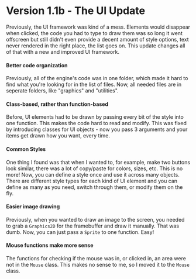 # Version 1.1b - The UI Update

Previously, the UI framework was kind of a mess. Elements would disappear when clicked, the code you had to type to draw them was so long it went offscreen but still didn't even provide a decent amount of style options, text never rendered in the right place, the list goes on. This update changes all of that with a new and improved UI framework.

#### Better code organization

Previously, all of the engine's code was in one folder, which made it hard to find what you're looking for in the list of files. Now, all needed files are in seperate folders, like "graphics" and "utilities".

#### Class-based, rather than function-based

Before, UI elements had to be drawn by passing every bit of the style into one function. This makes the code hard to read and modify. This was fixed by introducing classes for UI objects - now you pass 3 arguments and your items get drawn how you want, every time.

#### Common Styles

One thing I found was that when I wanted to, for example, make two buttons look similar, there was a lot of copy/paste for colors, sizes, etc. This is no more! Now, you can define a style once and use it across many objects. There are different style types for each kind of UI element and you can define as many as you need, switch through them, or modify them on the fly.

#### Easier image drawing

Previously, when you wanted to draw an image to the screen, you needed to grab a `Graphics2D` for the framebuffer and draw it manually. That was dumb. Now, you can just pass a `Sprite` to one function. Easy!

#### Mouse functions make more sense

The functions for checking if the mouse was in, or clicked in, an area were not in the `Mouse` class. This makes no sense to me, so I moved it to the `Mouse` class.
